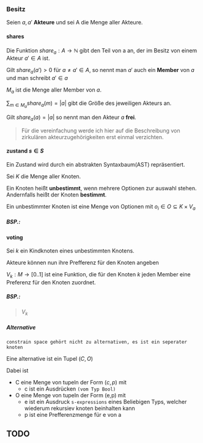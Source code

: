 ### Besitz

Seien $a,a'$ **Akteure** und sei A die Menge aller Akteure.


#### shares
Die Funktion $share_a: A \rightarrow \mathbb{N}$ gibt den Teil von a an, der im Besitz von einem Akteur $a'\in A$ ist.

Gilt $share_a(a') > 0$ für $a\neq a'\in A$, so nennt man $a'$ auch ein **Member** von $a$ und man schreibt $a'\in a$

$M_a$ ist die Menge aller Member von $a$.

$\sum_{m\in M_a} share_a(m) = |a|$ gibt die Größe des jeweiligen Akteurs an.

Gilt $share_a(a) = |a|$ so nennt man den Akteur $a$ **frei**.

> Für die vereinfachung werde ich hier auf die Beschreibung von zirkulären akteurzugehörigkeiten erst einmal verzichten.

#### zustand $s\in S$

Ein Zustand wird durch ein abstrakten Syntaxbaum(AST) repräsentiert.

Sei $K$ die Menge aller Knoten.

Ein Knoten heißt **unbestimmt**, wenn mehrere Optionen zur auswahl stehen. Andernfalls heißt der Knoten **bestimmt**.

Ein unbestimmter Knoten ist eine Menge von Optionen mit $o_i \in O \subseteq K\times V_a$

##### BSP.:
> 

#### voting 
Sei $k$ ein Kindknoten eines unbestimmten Knotens.

Akteure können nun ihre Prefferenz für den Knoten angeben

$V_k: M\rightarrow [0..1]$ ist eine Funktion, die für den Knoten $k$ jeden Member eine Preferenz für den Knoten zuordnet.

##### BSP.:
> $V_k$ 


##### Alternative

`constrain space gehört nicht zu alternativen, es ist ein seperater knoten`

Eine alternative ist ein Tupel $(C,O)$

Dabei ist 
* C eine Menge von tupeln der Form $(c,p)$ mit
  * c ist ein Ausdrücken `(vom Typ Bool)`
* O eine Menge von tupeln der Form (e,p) mit
  * e ist ein Ausdruck `s-expressions` eines Beliebigen Typs, welcher wiederum rekursiev knoten beinhalten kann
  * p ist eine Prefferenzmenge für e von a








## TODO











